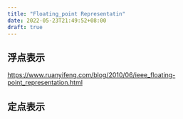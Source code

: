 ```yaml
---
title: "Floating_point Representatin"
date: 2022-05-23T21:49:52+08:00
draft: true
---
```


## 浮点表示

https://www.ruanyifeng.com/blog/2010/06/ieee_floating-point_representation.html


## 定点表示
